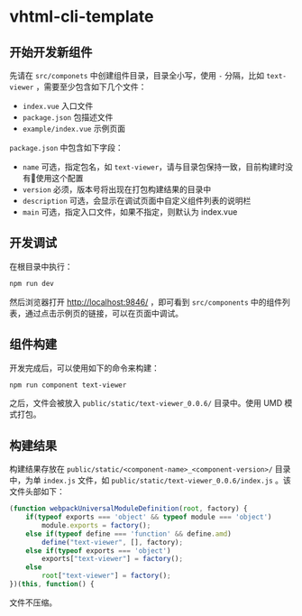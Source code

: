 # vhtml-cli-template

## 开始开发新组件

先请在 `src/componets` 中创建组件目录，目录全小写，使用 `-` 分隔，比如 `text-viewer` ，需要至少包含如下几个文件：

* `index.vue` 入口文件
* `package.json` 包描述文件
* `example/index.vue` 示例页面

`package.json` 中包含如下字段：

* `name` 可选，指定包名，如 `text-viewer`，请与目录包保持一致，目前构建时没有使用这个配置
* `version` 必须，版本号将出现在打包构建结果的目录中
* `description` 可选，会显示在调试页面中自定义组件列表的说明栏
* `main` 可选，指定入口文件，如果不指定，则默认为 index.vue

## 开发调试

在根目录中执行：

```sh
npm run dev
```

然后浏览器打开 [http://localhost:9846/](http://localhost:9846/) ，即可看到 `src/components` 中的组件列表，通过点击示例页的链接，可以在页面中调试。

## 组件构建

开发完成后，可以使用如下的命令来构建：

```sh
npm run component text-viewer
```

之后，文件会被放入 `public/static/text-viewer_0.0.6/` 目录中。使用 UMD 模式打包。

## 构建结果

构建结果存放在 `public/static/<component-name>_<component-version>/` 目录中，为单 `index.js` 文件，如 `public/static/text-viewer_0.0.6/index.js` 。该文件头部如下：

```js
(function webpackUniversalModuleDefinition(root, factory) {
	if(typeof exports === 'object' && typeof module === 'object')
		module.exports = factory();
	else if(typeof define === 'function' && define.amd)
		define("text-viewer", [], factory);
	else if(typeof exports === 'object')
		exports["text-viewer"] = factory();
	else
		root["text-viewer"] = factory();
})(this, function() {
```

文件不压缩。
